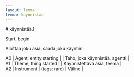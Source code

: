 ```yaml
---
layout: lemma
lemma: käynnistää
---
```


<div class="sense">
# <span class="sensename">käynnistää.1</span>

<span class="description">Start, begin</span>

<span class="description">Aloittaa joku asia, saada joku käyntiin</span>

A0 | Agent, entity starting |   | Taho, joka käynnistää, agentti |  
A1 | Theme, thing started |   | Käynnistettävä asia, teema |  
A2 | Instrument | (tags: rare) | Väline |  

</div>

